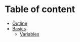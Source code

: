 # Table of content

* [Outline](source/00_outline.md)
* [Basics](source/01_basics.md)
    * [Variables](source/02_variables.md)
